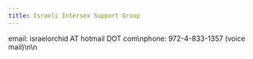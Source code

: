 ```yaml
---
title: Israeli Intersex Support Group
---
```


email: israelorchid AT hotmail <span class="caps">DOT</span> com\nphone: 972-4-833-1357 (voice mail)\n\n